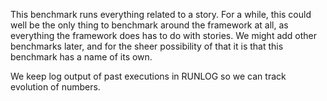 This benchmark runs everything related to a story. For a while, this could well
be the only thing to benchmark around the framework at all, as everything the
framework does has to do with stories. We might add other benchmarks later, and
for the sheer possibility of that it is that this benchmark has a name of its
own.

We keep log output of past executions in RUNLOG so we can track evolution of
numbers.
